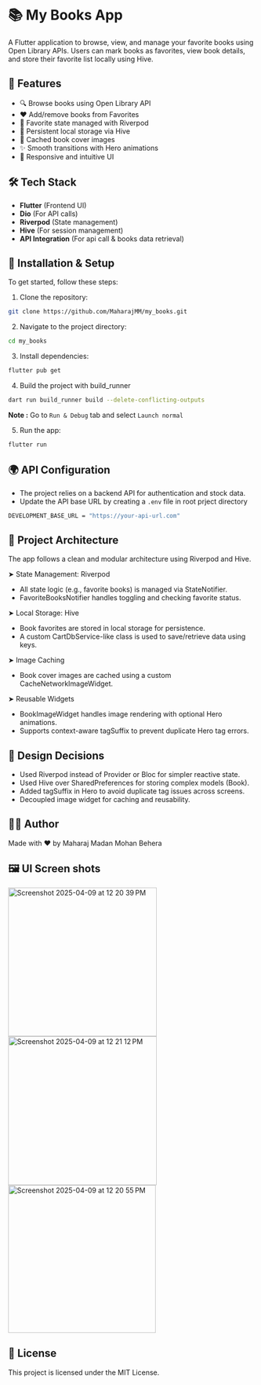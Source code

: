 # 📚 My Books App

A Flutter application to browse, view, and manage your favorite books using Open Library APIs. Users can mark books as favorites, view book details, and store their favorite list locally using Hive.

## 🚀 Features
- 🔍 Browse books using Open Library API
- ❤️ Add/remove books from Favorites
- 🧠 Favorite state managed with Riverpod
- 💾 Persistent local storage via Hive
- 🌄 Cached book cover images
- ✨ Smooth transitions with Hero animations
- 🎯 Responsive and intuitive UI

## 🛠️ Tech Stack
- **Flutter** (Frontend UI)
- **Dio** (For API calls)
- **Riverpod** (State management)
- **Hive** (For session management)
- **API Integration** (For api call & books data retrieval)


## 🔧 Installation & Setup
To get started, follow these steps:

1. Clone the repository:

```bash
git clone https://github.com/MaharajMM/my_books.git
```

2. Navigate to the project directory:
```bash
cd my_books
```
3. Install dependencies:
```bash
flutter pub get
```
4. Build the project with build_runner
```bash
dart run build_runner build --delete-conflicting-outputs
```
**Note :** Go to ```Run & Debug``` tab and select ```Launch normal```

5. Run the app:
```bash
flutter run
```
## 🌍 API Configuration

- The project relies on a backend API for authentication and stock data.
- Update the API base URL by creating a ```.env``` file in root prject directory

```bash
DEVELOPMENT_BASE_URL = "https://your-api-url.com"
```

## 🧱 Project Architecture
The app follows a clean and modular architecture using Riverpod and Hive.

➤ State Management: Riverpod
- All state logic (e.g., favorite books) is managed via StateNotifier.
- FavoriteBooksNotifier handles toggling and checking favorite status.

➤ Local Storage: Hive
- Book favorites are stored in local storage for persistence.
- A custom CartDbService-like class is used to save/retrieve data using keys.

➤ Image Caching
- Book cover images are cached using a custom CacheNetworkImageWidget.

➤ Reusable Widgets
- BookImageWidget handles image rendering with optional Hero animations.
- Supports context-aware tagSuffix to prevent duplicate Hero tag errors.

## 📝 Design Decisions
- Used Riverpod instead of Provider or Bloc for simpler reactive state.
- Used Hive over SharedPreferences for storing complex models (Book).
- Added tagSuffix in Hero to avoid duplicate tag issues across screens.
- Decoupled image widget for caching and reusability.

## 🧑‍💻 Author
Made with ❤️ by Maharaj Madan Mohan Behera

## 🖼️ UI Screen shots
<img width="303" alt="Screenshot 2025-04-09 at 12 20 39 PM" src="https://github.com/user-attachments/assets/ec1a4f70-3383-42a3-a38b-334f82a64d0b" />
<img width="303" alt="Screenshot 2025-04-09 at 12 21 12 PM" src="https://github.com/user-attachments/assets/19aa32f3-5654-4bee-8879-9f481e4f2694" />
<img width="301" alt="Screenshot 2025-04-09 at 12 20 55 PM" src="https://github.com/user-attachments/assets/4e0a449b-677e-4ac3-9fd6-f1298ebbde9b" />

## 📄 License
This project is licensed under the MIT License.
